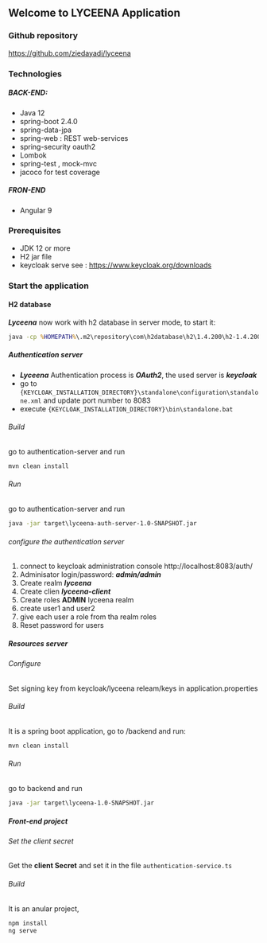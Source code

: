 ## Welcome to LYCEENA Application 

### Github repository
https://github.com/ziedayadi/lyceena


### Technologies
##### BACK-END:
- Java 12
- spring-boot 2.4.0
- spring-data-jpa
- spring-web : REST web-services 
- spring-security oauth2 
- Lombok
- spring-test , mock-mvc 
- jacoco for test coverage

##### FRON-END
- Angular 9

### Prerequisites 

- JDK 12 or more 
- H2 jar file 
- keycloak serve see : https://www.keycloak.org/downloads

### Start the application 

#### H2 database
_**Lyceena**_ now work with h2 database in server mode, to start it: 
```bat
java -cp %HOMEPATH%\.m2\repository\com\h2database\h2\1.4.200\h2-1.4.200.jar org.h2.tools.Server -ifNotExists
```

##### Authentication server
* _**Lyceena**_ Authentication process is **_OAuth2_**, the used server is **_keycloak_**
* go to `{KEYCLOAK_INSTALLATION_DIRECTORY}\standalone\configuration\standalone.xml` and update port number to 8083
* execute  `{KEYCLOAK_INSTALLATION_DIRECTORY}\bin\standalone.bat`

###### Build
go to authentication-server and run 
```bat
mvn clean install
```
###### Run
go to authentication-server and run 
```bat
java -jar target\lyceena-auth-server-1.0-SNAPSHOT.jar
```
###### configure the authentication server
 1. connect to keycloak administration console http://localhost:8083/auth/
 2. Adminisator login/password: **_admin/admin_**
 1. Create realm **_lyceena_**
 2. Create clien **_lyceena-client_**
 4. Create roles **ADMIN** lyceena realm 
 6. create user1 and user2 
 7. give each user a role from tha realm roles 
 8. Reset password for users
 
 ##### Resources server
 ###### Configure
 Set signing key from keycloak/lyceena releam/keys in application.properties
 ###### Build
 It is a spring boot application, go to /backend and run: 
 ```bat
 mvn clean install
 ```
###### Run
go to backend and run 
```bat
java -jar target\lyceena-1.0-SNAPSHOT.jar
```
 ##### Front-end project
 ###### Set the client secret
 Get the **client Secret** and set it in the file `authentication-service.ts` 
 ###### Build
It is an anular project, 
 ```bat
npm install
ng serve 
 ```